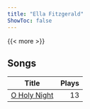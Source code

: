 ```yaml
---
title: "Ella Fitzgerald"
ShowToc: false
---
```


{{< more >}}

## Songs
Title | Plays 
----- | -----: 
[O Holy Night](/songs/o-holy-night) | 13

